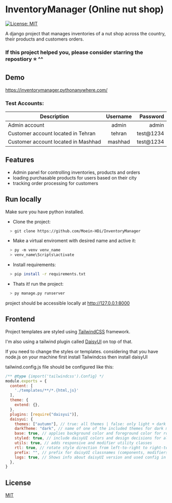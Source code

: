 
# InventoryManager (Online nut shop)

[![License: MIT](https://img.shields.io/badge/License-MIT-green.svg)](https://opensource.org/licenses/MIT)

A django project that manages inventories of a nut shop across the country, their products and customers orders.
### If this project helped you, please consider starring the repostiory ⭐ ^^

## Demo

https://inventorymanager.pythonanywhere.com/

### Test Accounts:
| Description        | Username           | Password  |
| ------------- |:-------------:| -----:|
| Admin account      | admin | admin |
| Customer account located in Tehran      | tehran      |   test@1234 |
| Customer account located in Mashhad | mashhad      |    test@1234 |

## Features

- Admin panel for controlling inventories, products and orders
- loading purchasable products for users based on their city
- tracking order processing for customers



## Run locally

Make sure you have python installed.

-  Clone the project:

```bash
  > git clone https://github.com/Moein-HDi/InventoryManager
```

- Make a virtual enviroment with desired name and active it:

```bash
  > py -m venv venv_name
  > venv_name\Scripts\activate
```
- Install requirements:
```bash
  > pip install -r requirements.txt
```
- Thats it! run the project:
```bash
  > py manage.py runserver
```
project should be accessible locally at http://127.0.0.1:8000
## Frontend

Project templates are styled using [TailwindCSS](https://tailwindcss.com/) framework.

I'm also using a tailwind plugin called [DaisyUI](https://daisyui.com) on top of that.

If you need to change the styles or templates. considering that you have node.js on your machine first install Tailwindcss then install daisyUI 

tailwind.config.js file should be configured like this:
```javascript
/** @type {import('tailwindcss').Config} */
module.exports = {
  content: [
    './templates/**/*.{html,js}'
  ],
  theme: {
    extend: {},
  },
  plugins: [require("daisyui")],
  daisyui: {
    themes: ["autumn"], // true: all themes | false: only light + dark | array: specific themes like this ["light", "dark", "cupcake"]
    darkTheme: "dark", // name of one of the included themes for dark mode
    base: true, // applies background color and foreground color for root element by default
    styled: true, // include daisyUI colors and design decisions for all components
    utils: true, // adds responsive and modifier utility classes
    rtl: true, // rotate style direction from left-to-right to right-to-left. You also need to add dir="rtl" to your html tag and install `tailwindcss-flip` plugin for Tailwind CSS.
    prefix: "", // prefix for daisyUI classnames (components, modifiers and responsive class names. Not colors)
    logs: true, // Shows info about daisyUI version and used config in the console when building your CSS
  },
}


```


## License

[MIT](https://choosealicense.com/licenses/mit/)

